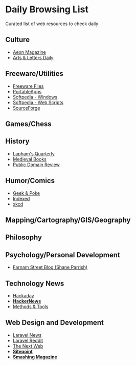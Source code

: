 # Daily Browsing List
Curated list of web resources to check daily

## Culture
- [Aeon Magazine](http://aeon.co/magazine/)
- [Arts & Letters Daily](http://aldaily.com)

## Freeware/Utilities
- [Freeware Files](http://www.freewarefiles.com/new_files.php)
- [PortableApps](http://portableapps.com/news)
- [Softpedia - Windows](http://win.softpedia.com/)
- [Softpedia - Web Scripts](http://webscripts.softpedia.com/)
- [SourceForge](http://sourceforge.net/directory/?sort=update&page=1)

## Games/Chess

## History
- [Lapham's Quarterly](http://www.laphamsquarterly.org/)
- [Medieval Books](http://medievalbooks.nl/)
- [Public Domain Review](http://publicdomainreview.org/)

## Humor/Comics
- [Geek & Poke](http://geek-and-poke.com/)
- [Indexed](http://thisisindexed.com/)
- [xkcd](http://xkcd.com/)


## Mapping/Cartography/GIS/Geography

## Philosophy


## Psychology/Personal Development
- [Farnam Street Blog (Shane Parrish)](https://www.farnamstreetblog.com/)

## Technology News
- [Hackaday](http://hackaday.com/)
- **[HackerNews](http://news.ycombinator.com/)**
- [Methods & Tools](http://www.methodsandtools.com/)


## Web Design and Development
- [Laravel News](http://www.laravel-news.com/archive)
- [Laravel Reddit](http://www.reddit.com/r/laravel)
- [The Next Web](http://thenextweb.com/)
- **[Sitepoint](http://www.sitepoint.com/)**
- **[Smashing Magazine](http://www.smashingmagazine.com/)**